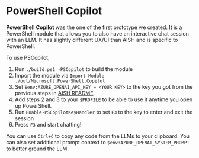 # PowerShell Copilot 

**PowerShell Copilot** was the one of the first prototype we created. It is a PowerShell module that
allows you to also have an interactive chat session with an LLM. It has slightly different UX/UI
than AISH and is specific to PowerShell.

To use PSCopilot, 
1. Run `./build.ps1 -PSCopilot` to build the module
2. Import the module via `Import-Module ./out/Microsoft.PowerShell.Copilot`
3. Set `$env:AZURE_OPENAI_API_KEY = <YOUR KEY>` to the key you got from the previous steps in [AISH README](../../README.md). 
4. Add steps 2 and 3 to your `$PROFILE` to be able to use it anytime you open up PowerShell.
5. Run `Enable-PSCopilotKeyHandler` to set `F3` to the key to enter and exit the session
6. Press `F3` and start chatting!

You can use `Ctrl+C` to copy any code from the LLMs to your clipboard. You can also set additional
prompt context to `$env:AZURE_OPENAI_SYSTEM_PROMPT` to better ground the LLM.
